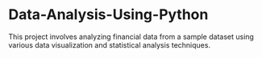 # Data-Analysis-Using-Python
This project involves analyzing financial data from a sample dataset using various data visualization and statistical analysis techniques.
